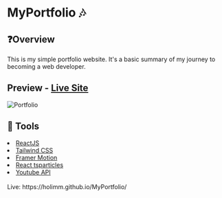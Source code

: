# MyPortfolio 🎶

## ❓Overview
This is my simple portfolio website. It's a basic summary of my journey to becoming a web developer.
## Preview - [Live Site](https://holimm.github.io/MyPortfolio/)
![Portfolio](https://user-images.githubusercontent.com/95845053/182566657-c5d721fc-1958-4708-bc67-d83c2ee55357.png)

## 🔧 Tools
<li><a href="https://reactjs.org/">ReactJS</a></li>
<li><a href="https://tailwindcss.com/">Tailwind CSS</a></li>
<li><a href="https://www.framer.com/motion/">Framer Motion</a></li>
<li><a href="https://www.npmjs.com/package/react-tsparticles">React tsparticles</a></li>
<li><a href="https://developers.google.com/youtube/v3">Youtube API</a></li>
<br>
Live: https://holimm.github.io/MyPortfolio/




